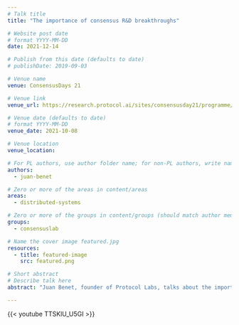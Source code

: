 ```yaml
---
# Talk title
title: "The importance of consensus R&D breakthroughs"

# Website post date
# format YYYY-MM-DD
date: 2021-12-14

# Publish from this date (defaults to date)
# publishDate: 2019-09-03

# Venue name
venue: ConsensusDays 21

# Venue link
venue_url: https://research.protocol.ai/sites/consensusday21/programme/index.html

# Venue date (defaults to date)
# format YYYY-MM-DD
venue_date: 2021-10-08

# Venue location
venue_location:

# For PL authors, use author folder name; for non-PL authors, write name as in paper within ""
authors:
  - juan-benet

# Zero or more of the areas in content/areas
areas:
  - distributed-systems

# Zero or more of the groups in content/groups (should match author membership)
groups:
  - consensuslab

# Name the cover image featured.jpg
resources:
  - title: featured-image
    src: featured.png

# Short abstract
# Describe talk here
abstract: "Juan Benet, founder of Protocol Labs, talks about the importance of consensus research, some of the challenges ahead, and what PL is doing to address them."

---
```



{{< youtube TTSKlU_U5GI >}}
